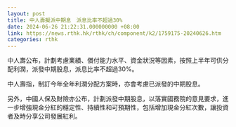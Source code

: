 ```yaml
---
layout: post
title: 中人壽擬派中期息　派息比率不超過30%
date: 2024-06-26 21:22:31.000000000 +08:00
link: https://news.rthk.hk/rthk/ch/component/k2/1759175-20240626.htm
categories: rthk
---
```


中人壽公布，計劃考慮業績、償付能力水平、資金狀況等因素，按照上半年可供分配利潤，派發中期股息，派息比率不超過30%。

中人壽指，制訂今年全年利潤分配方案時，亦會考慮已派發的中期股息。

另外，中國人保及財險亦公布，計劃派發中期股息，以落實國務院的意見要求，進一步增強現金分紅的穩定性、持續性和可預期性，包括增加現金分紅次數，讓投資者及時分享公司發展紅利。

